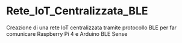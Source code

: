 # Rete_IoT_Centralizzata_BLE
Creazione di una rete IoT centralizzata tramite protocollo BLE per far comunicare Raspberry Pi 4 e Arduino BLE Sense
